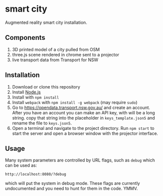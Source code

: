 # smart city
Augmented reality smart city installation.

## Components
  1. 3D printed model of a city pulled from OSM
  2. three.js scene rendered in chrome sent to a projector
  3. live transport data from Transport for NSW

## Installation
  1. Download or clone this repository
  2. Install [Node.js](https://nodejs.org/en/)
  3. Install with `npm install`
  4. Install `webpack` with `npm install -g webpack` (may require `sudo`)
  5. Go to https://opendata.transport.nsw.gov.au/ and create an account. After you have an account you can make an API key, with will be a long string. copy that string into the placeholder in `keys_template.json5` and rename the file to `keys.json5`.
  6. Open a terminal and navigate to the project directory. Run `npm start` to start the server and open a browser window with the projector interface.

## Usage
Many system parameters are controlled by URL flags, such as `debug` which can be used as:

```
http://localhost:8080/?debug
```

which will put the system in debug mode. These flags are currently undocumented and you need to hunt for them in the code. YMMV.
